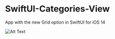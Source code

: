 # SwiftUI-Categories-View
App with the new Grid option in SwiftUI for iOS 14

![Alt Text](https://imgflip.com/gif/4ipukw)

